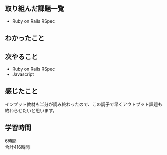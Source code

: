 ## 取り組んだ課題一覧
- Ruby on Rails RSpec

## わかったこと

## 次やること
- Ruby on Rails RSpec
- Javascript

## 感じたこと
インプット教材も半分が読み終わったので、この調子で早くアウトプット課題も終わらせたいと思います。


## 学習時間
6時間<br />
合計416時間